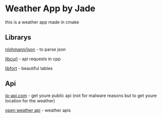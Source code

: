 # Weather App by Jade
this is a weather app made in cmake 

## Librarys

[nlohmann/json](https://github.com/nlohmann/json) -  to parse json

[libcurl](https://curl.se/libcurl/) -  api requests in cpp

[libfort](https://github.com/seleznevae/libfort) -  beautiful tables

## Api

[ip-api.com](https://ip-api.com/) -  get youre public api (not for malware reasons but to get youre location for the weather)

[open weather api](https://openweathermap.org/) - weather apis
